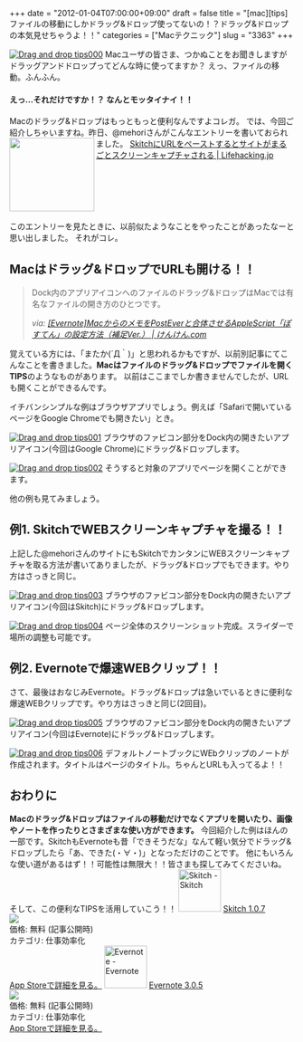+++
date = "2012-01-04T07:00:00+09:00"
draft = false
title = "[mac][tips]ファイルの移動にしかドラッグ&ドロップ使ってないの！？ドラッグ&ドロップの本気見せちゃうよ！！"
categories = ["Macテクニック"]
slug = "3363"
+++

<a href="http://knk-n.com.s3-website-ap-northeast-1.amazonaws.com/images/2012/01/drag-and-drop_tips000.png" title="Drag and drop tips000"><img src="http://knk-n.com.s3-website-ap-northeast-1.amazonaws.com/images/2012/01/drag-and-drop_tips000.png" alt="Drag and drop tips000" title="drag-and-drop_tips000.png" /></a>
Macユーザの皆さま、つかぬことをお聞きしますがドラッグアンドドロップってどんな時に使ってますか？
えっ、ファイルの移動。ふんふん。
<h4>えっ…それだけですか！？ なんとモッタイナイ！！</h4>
Macのドラッグ&ドロップはもっともっと便利なんですよコレガ。
では、今回ご紹介しちゃいますね。<!--more-->昨日、@mehoriさんがこんなエントリーを書いておられました。
<table width="100%"><a href="http://lifehacking.jp/2012/01/skitch-url-capture/?utm_source=feedburner&utm_medium=feed&utm_campaign=Feed%3A+Lifehackingjp+%28Lifehacking.jp%29&utm_content=FaceBook" target="_blank"><img class="alignleft" align="left" border="0" src="http://capture.heartrails.com/150x130/shadow?http://lifehacking.jp/2012/01/skitch-url-capture/?utm_source=feedburner&utm_medium=feed&utm_campaign=Feed%3A+Lifehackingjp+%28Lifehacking.jp%29&utm_content=FaceBook" alt="" width="150" height="130" /></a><a href="http://lifehacking.jp/2012/01/skitch-url-capture/?utm_source=feedburner&utm_medium=feed&utm_campaign=Feed%3A+Lifehackingjp+%28Lifehacking.jp%29&utm_content=FaceBook" target="_blank">SkitchにURLをペーストするとサイトがまるごとスクリーンキャプチャされる | Lifehacking.jp</a><a href="http://b.hatena.ne.jp/entry/http://lifehacking.jp/2012/01/skitch-url-capture/?utm_source=feedburner&utm_medium=feed&utm_campaign=Feed%3A+Lifehackingjp+%28Lifehacking.jp%29&utm_content=FaceBook" target="_blank"><img border="0" src="http://b.hatena.ne.jp/entry/image/http://lifehacking.jp/2012/01/skitch-url-capture/?utm_source=feedburner&utm_medium=feed&utm_campaign=Feed%3A+Lifehackingjp+%28Lifehacking.jp%29&utm_content=FaceBook" alt="" /></a></table>

このエントリーを見たときに、以前似たようなことをやったことがあったなーと思い出しました。
それがコレ。

<h2>Macはドラッグ&ドロップでURLも開ける！！</h2>
<blockquote cite="http://knk-n.com/2011/12/08/posten_setting_hosoku/" title="[Evernote]MacからのメモをPostEverと合体させるAppleScript「ぽすてん」の設定方法（補足Ver.） | けんけん.com">
<p>Dock内のアプリアイコンへのファイルのドラッグ&amp;ドロップはMacでは有名なファイルの開き方のひとつです。</p>
<cite>via: <a href="http://knk-n.com/2011/12/08/posten_setting_hosoku/" target="_blank">[Evernote]MacからのメモをPostEverと合体させるAppleScript「ぽすてん」の設定方法（補足Ver.） | けんけん.com</a></cite>
</blockquote>
覚えている方には、「またか(´Д｀)」と思われるかもですが、以前別記事にてこんなことを書きました。<strong>Macはファイルのドラッグ&ドロップでファイルを開くTIPS</strong>のようなものがあります。
以前はここまでしか書きませんでしたが、URLも開くことができるんです。

イチバンシンプルな例はブラウザアプリでしょう。例えば「Safariで開いているページをGoogle Chromeでも開きたい」とき。

<a href="http://knk-n.com.s3-website-ap-northeast-1.amazonaws.com/images/2012/01/drag-and-drop_tips001.png" title="Drag and drop tips001"><img src="http://knk-n.com.s3-website-ap-northeast-1.amazonaws.com/images/2012/01/drag-and-drop_tips001.png" alt="Drag and drop tips001" title="drag-and-drop_tips001.png" /></a>
ブラウザのファビコン部分をDock内の開きたいアプリアイコン(今回はGoogle Chrome)にドラッグ&ドロップします。

<a href="http://knk-n.com.s3-website-ap-northeast-1.amazonaws.com/images/2012/01/drag-and-drop_tips002.png" title="Drag and drop tips002"><img src="http://knk-n.com.s3-website-ap-northeast-1.amazonaws.com/images/2012/01/drag-and-drop_tips002.png" alt="Drag and drop tips002" title="drag-and-drop_tips002.png" /></a>
そうすると対象のアプリでページを開くことができます。

他の例も見てみましょう。

<h2>例1. SkitchでWEBスクリーンキャプチャを撮る！！</h2>
上記した@mehoriさんのサイトにもSkitchでカンタンにWEBスクリーンキャプチャを取る方法が書いてありましたが、ドラッグ&ドロップでもできます。やり方はさっきと同じ。

<a href="http://knk-n.com.s3-website-ap-northeast-1.amazonaws.com/images/2012/01/drag-and-drop_tips003.png" title="Drag and drop tips003"><img src="http://knk-n.com.s3-website-ap-northeast-1.amazonaws.com/images/2012/01/drag-and-drop_tips003.png" alt="Drag and drop tips003" title="drag-and-drop_tips003.png" /></a>
ブラウザのファビコン部分をDock内の開きたいアプリアイコン(今回はSkitch)にドラッグ&ドロップします。

<a href="http://knk-n.com.s3-website-ap-northeast-1.amazonaws.com/images/2012/01/drag-and-drop_tips004.png" title="Drag and drop tips004"><img src="http://knk-n.com.s3-website-ap-northeast-1.amazonaws.com/images/2012/01/drag-and-drop_tips004.png" alt="Drag and drop tips004" title="drag-and-drop_tips004.png" /></a>
ページ全体のスクリーンショット完成。スライダーで場所の調整も可能です。
<h2>例2. Evernoteで爆速WEBクリップ！！</h2>
さて、最後はおなじみEvernote。ドラッグ&ドロップは急いでいるときに便利な爆速WEBクリップです。やり方はさっきと同じ(2回目)。

<a href="http://knk-n.com.s3-website-ap-northeast-1.amazonaws.com/images/2012/01/drag-and-drop_tips005.png" title="Drag and drop tips005"><img src="http://knk-n.com.s3-website-ap-northeast-1.amazonaws.com/images/2012/01/drag-and-drop_tips005.png" alt="Drag and drop tips005" title="drag-and-drop_tips005.png" /></a>
ブラウザのファビコン部分をDock内の開きたいアプリアイコン(今回はEvernote)にドラッグ&ドロップします。

<a href="http://knk-n.com.s3-website-ap-northeast-1.amazonaws.com/images/2012/01/drag-and-drop_tips006.png" title="Drag and drop tips006"><img src="http://knk-n.com.s3-website-ap-northeast-1.amazonaws.com/images/2012/01/drag-and-drop_tips006.png" alt="Drag and drop tips006" title="drag-and-drop_tips006.png" /></a>
デフォルトノートブックにWEbクリップのノートが作成されます。タイトルはページのタイトル。ちゃんとURLも入ってるよ！！

<h2>おわりに</h2>
<strong>Macのドラッグ&ドロップはファイルの移動だけでなくアプリを開いたり、画像やノートを作ったりとさまざまな使い方ができます。</strong>
今回紹介した例はほんの一部です。SkitchもEvernoteも昔「できそうだな」なんて軽い気分でドラッグ&ドロップしたら「あ、できた(・∀・)」となっただけのことです。
他にもいろんな使い道があるはず！！可能性は無限大！！皆さまも探してみてくださいね。
そして、この便利なTIPSを活用していこう！！
<a href="http://itunes.apple.com/jp/app/skitch/id425955336?mt=12&uo=4" target="new"><img class="appstorehelper_appicn" width="75" height="75" src="http://a5.mzstatic.com/us/r1000/075/Purple/57/16/a3/mzi.tnvgpauc.512x512-75.png" alt="Skitch - Skitch"></a>
<a href="http://itunes.apple.com/jp/app/skitch/id425955336?mt=12&uo=4" target="new">Skitch 1.0.7</a><br>
<a href="http://itunes.apple.com/jp/app/skitch/id425955336?mt=12&uo=4" target="itunes_store"><img class="appstorehelper_icn" src="http://ax.phobos.apple.com.edgesuite.net/ja_jp/images/web/linkmaker/badge_macappstore-sm.gif" ></a><br>
価格: 無料 (記事公開時)<br>
カテゴリ: 仕事効率化<br>
<a href="http://itunes.apple.com/jp/app/skitch/id425955336?mt=12&uo=4" target="new">App Storeで詳細を見る。</a>
<a href="http://itunes.apple.com/jp/app/evernote/id406056744?mt=12&uo=4" target="new"><img class="appstorehelper_appicn" width="75" height="75" src="http://a2.mzstatic.com/us/r1000/110/Purple/d0/a4/4d/mzi.ziwoleis.512x512-75.png" alt="Evernote - Evernote"></a>
<a href="http://itunes.apple.com/jp/app/evernote/id406056744?mt=12&uo=4" target="new">Evernote 3.0.5</a><br>
<a href="http://itunes.apple.com/jp/app/evernote/id406056744?mt=12&uo=4" target="itunes_store"><img class="appstorehelper_icn" src="http://ax.phobos.apple.com.edgesuite.net/ja_jp/images/web/linkmaker/badge_macappstore-sm.gif" ></a><br>
価格: 無料 (記事公開時)<br>
カテゴリ: 仕事効率化<br>
<a href="http://itunes.apple.com/jp/app/evernote/id406056744?mt=12&uo=4" target="new">App Storeで詳細を見る。</a>

